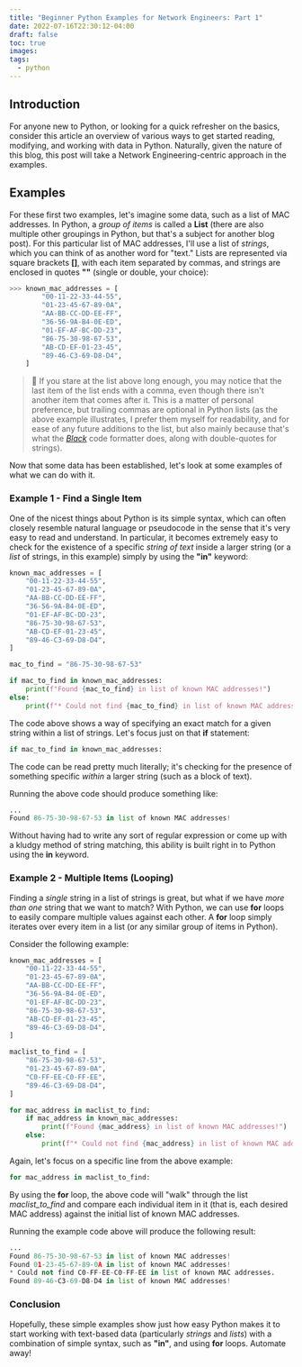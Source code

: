 ```yaml
---
title: "Beginner Python Examples for Network Engineers: Part 1"
date: 2022-07-16T22:30:12-04:00
draft: false
toc: true
images:
tags:
  - python
---
```


## Introduction

For anyone new to Python, or looking for a quick refresher on the basics, consider this article an overview of various ways to get started reading, modifying, and working with data in Python. Naturally, given the nature of this blog, this post will take a Network Engineering-centric approach in the examples.

## Examples

For these first two examples, let's imagine some data, such as a list of MAC addresses. In Python, a *group of items* is called a **List** (there are also multiple other groupings in Python, but that's a subject for another blog post). For this particular list of MAC addresses, I'll use a list of *strings*, which you can think of as another word for "text." Lists are represented via square brackets **[]**, with each item separated by commas, and strings are enclosed in quotes **""** (single or double, your choice):

```python
>>> known_mac_addresses = [
        "00-11-22-33-44-55",
        "01-23-45-67-89-0A",
        "AA-BB-CC-DD-EE-FF",
        "36-56-9A-B4-0E-ED",
        "01-EF-AF-BC-DD-23",
        "86-75-30-98-67-53",
        "AB-CD-EF-01-23-45",
        "89-46-C3-69-D8-D4",
    ]
```

> 📝 If you stare at the list above long enough, you may notice that the last item of the list ends with a comma, even though there isn't another item that comes after it. This is a matter of personal preference, but trailing commas are optional in Python lists (as the above example illustrates, I prefer them myself for readability, and for ease of any future additions to the list, but also mainly because that's what the *[Black](https://github.com/psf/black)* code formatter does, along with double-quotes for strings).

Now that some data has been established, let's look at some examples of what we can do with it.

### Example 1 - Find a Single Item

One of the nicest things about Python is its simple syntax, which can often closely resemble natural language or pseudocode in the sense that it's very easy to read and understand. In particular, it becomes extremely easy to check for the existence of a specific *string of text* inside a larger string (or a *list* of strings, in this example) simply by using the **"in"** keyword:

```python
known_mac_addresses = [
    "00-11-22-33-44-55",
    "01-23-45-67-89-0A",
    "AA-BB-CC-DD-EE-FF",
    "36-56-9A-B4-0E-ED",
    "01-EF-AF-BC-DD-23",
    "86-75-30-98-67-53",
    "AB-CD-EF-01-23-45",
    "89-46-C3-69-D8-D4",
]

mac_to_find = "86-75-30-98-67-53"

if mac_to_find in known_mac_addresses:
    print(f"Found {mac_to_find} in list of known MAC addresses!")
else:
    print(f"* Could not find {mac_to_find} in list of known MAC addresses.")
```

The code above shows a way of specifying an exact match for a given string within a list of strings. Let's focus just on that **if** statement:

```python
if mac_to_find in known_mac_addresses:
```

The code can be read pretty much literally; it's checking for the presence of something specific *within* a larger string (such as a block of text).

Running the above code should produce something like:

```python
... 
Found 86-75-30-98-67-53 in list of known MAC addresses!
```

Without having had to write any sort of regular expression or come up with a kludgy method of string matching, this ability is built right in to Python using the **in** keyword.

### Example 2 - Multiple Items (Looping)

Finding a *single* string in a list of strings is great, but what if we have *more than one* string that we want to match? With Python, we can use **for** loops to easily compare multiple values against each other. A **for** loop simply iterates over every item in a list (or any similar group of items in Python).

Consider the following example:

```python
known_mac_addresses = [
    "00-11-22-33-44-55",
    "01-23-45-67-89-0A",
    "AA-BB-CC-DD-EE-FF",
    "36-56-9A-B4-0E-ED",
    "01-EF-AF-BC-DD-23",
    "86-75-30-98-67-53",
    "AB-CD-EF-01-23-45",
    "89-46-C3-69-D8-D4",
]

maclist_to_find = [
    "86-75-30-98-67-53",
    "01-23-45-67-89-0A",
    "C0-FF-EE-C0-FF-EE",
    "89-46-C3-69-D8-D4",
]

for mac_address in maclist_to_find:
    if mac_address in known_mac_addresses:
        print(f"Found {mac_address} in list of known MAC addresses!")
    else:
        print(f"* Could not find {mac_address} in list of known MAC addresses.")
```

Again, let's focus on a specific line from the above example:

```python
for mac_address in maclist_to_find:
```

By using the **for** loop, the above code will "walk" through the list *maclist_to_find* and compare each individual item in it (that is, each desired MAC address) against the initial list of known MAC addresses.

Running the example code above will produce the following result:

```python
...
Found 86-75-30-98-67-53 in list of known MAC addresses!
Found 01-23-45-67-89-0A in list of known MAC addresses!
* Could not find C0-FF-EE-C0-FF-EE in list of known MAC addresses.
Found 89-46-C3-69-D8-D4 in list of known MAC addresses!
```

### Conclusion

Hopefully, these simple examples show just how easy Python makes it to start working with text-based data (particularly *strings* and *lists*) with a combination of simple syntax, such as **"in"**, and using **for** loops. Automate away!
